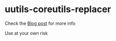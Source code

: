 # uutils-coreutils-replacer
 
Check the [Blog post](https://luana.dev.br/2023/10/01/uutils-rules.html) for more info

Use at your own risk



